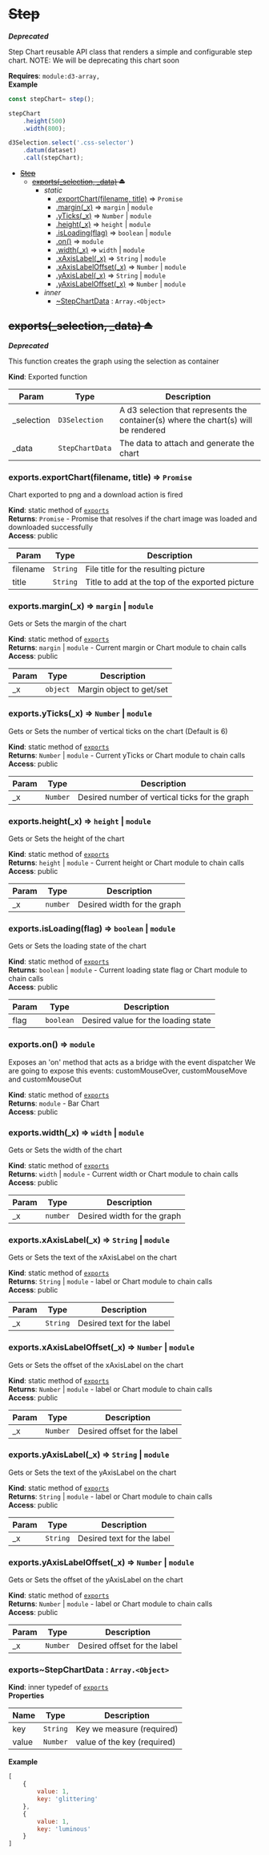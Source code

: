 <a name="module_Step"></a>

# ~~Step~~
***Deprecated***

Step Chart reusable API class that renders a
simple and configurable step chart.
NOTE: We will be deprecating this chart soon

**Requires**: <code>module:d3-array,</code>  
**Example**  
```js
const stepChart= step();

stepChart
    .height(500)
    .width(800);

d3Selection.select('.css-selector')
    .datum(dataset)
    .call(stepChart);
```

* ~~[Step](#module_Step)~~
    * ~~[exports(_selection, _data)](#exp_module_Step--exports) ⏏~~
        * _static_
            * [.exportChart(filename, title)](#module_Step--exports.exportChart) ⇒ <code>Promise</code>
            * [.margin(_x)](#module_Step--exports.margin) ⇒ <code>margin</code> \| <code>module</code>
            * [.yTicks(_x)](#module_Step--exports.yTicks) ⇒ <code>Number</code> \| <code>module</code>
            * [.height(_x)](#module_Step--exports.height) ⇒ <code>height</code> \| <code>module</code>
            * [.isLoading(flag)](#module_Step--exports.isLoading) ⇒ <code>boolean</code> \| <code>module</code>
            * [.on()](#module_Step--exports.on) ⇒ <code>module</code>
            * [.width(_x)](#module_Step--exports.width) ⇒ <code>width</code> \| <code>module</code>
            * [.xAxisLabel(_x)](#module_Step--exports.xAxisLabel) ⇒ <code>String</code> \| <code>module</code>
            * [.xAxisLabelOffset(_x)](#module_Step--exports.xAxisLabelOffset) ⇒ <code>Number</code> \| <code>module</code>
            * [.yAxisLabel(_x)](#module_Step--exports.yAxisLabel) ⇒ <code>String</code> \| <code>module</code>
            * [.yAxisLabelOffset(_x)](#module_Step--exports.yAxisLabelOffset) ⇒ <code>Number</code> \| <code>module</code>
        * _inner_
            * [~StepChartData](#module_Step--exports..StepChartData) : <code>Array.&lt;Object&gt;</code>

<a name="exp_module_Step--exports"></a>

## ~~exports(_selection, _data) ⏏~~
***Deprecated***

This function creates the graph using the selection as container

**Kind**: Exported function  

| Param | Type | Description |
| --- | --- | --- |
| _selection | <code>D3Selection</code> | A d3 selection that represents                                  the container(s) where the chart(s) will be rendered |
| _data | <code>StepChartData</code> | The data to attach and generate the chart |

<a name="module_Step--exports.exportChart"></a>

### exports.exportChart(filename, title) ⇒ <code>Promise</code>
Chart exported to png and a download action is fired

**Kind**: static method of [<code>exports</code>](#exp_module_Step--exports)  
**Returns**: <code>Promise</code> - Promise that resolves if the chart image was loaded and downloaded successfully  
**Access**: public  

| Param | Type | Description |
| --- | --- | --- |
| filename | <code>String</code> | File title for the resulting picture |
| title | <code>String</code> | Title to add at the top of the exported picture |

<a name="module_Step--exports.margin"></a>

### exports.margin(_x) ⇒ <code>margin</code> \| <code>module</code>
Gets or Sets the margin of the chart

**Kind**: static method of [<code>exports</code>](#exp_module_Step--exports)  
**Returns**: <code>margin</code> \| <code>module</code> - Current margin or Chart module to chain calls  
**Access**: public  

| Param | Type | Description |
| --- | --- | --- |
| _x | <code>object</code> | Margin object to get/set |

<a name="module_Step--exports.yTicks"></a>

### exports.yTicks(_x) ⇒ <code>Number</code> \| <code>module</code>
Gets or Sets the number of vertical ticks on the chart
(Default is 6)

**Kind**: static method of [<code>exports</code>](#exp_module_Step--exports)  
**Returns**: <code>Number</code> \| <code>module</code> - Current yTicks or Chart module to chain calls  
**Access**: public  

| Param | Type | Description |
| --- | --- | --- |
| _x | <code>Number</code> | Desired number of vertical ticks for the graph |

<a name="module_Step--exports.height"></a>

### exports.height(_x) ⇒ <code>height</code> \| <code>module</code>
Gets or Sets the height of the chart

**Kind**: static method of [<code>exports</code>](#exp_module_Step--exports)  
**Returns**: <code>height</code> \| <code>module</code> - Current height or Chart module to chain calls  
**Access**: public  

| Param | Type | Description |
| --- | --- | --- |
| _x | <code>number</code> | Desired width for the graph |

<a name="module_Step--exports.isLoading"></a>

### exports.isLoading(flag) ⇒ <code>boolean</code> \| <code>module</code>
Gets or Sets the loading state of the chart

**Kind**: static method of [<code>exports</code>](#exp_module_Step--exports)  
**Returns**: <code>boolean</code> \| <code>module</code> - Current loading state flag or Chart module to chain calls  
**Access**: public  

| Param | Type | Description |
| --- | --- | --- |
| flag | <code>boolean</code> | Desired value for the loading state |

<a name="module_Step--exports.on"></a>

### exports.on() ⇒ <code>module</code>
Exposes an 'on' method that acts as a bridge with the event dispatcher
We are going to expose this events:
customMouseOver, customMouseMove and customMouseOut

**Kind**: static method of [<code>exports</code>](#exp_module_Step--exports)  
**Returns**: <code>module</code> - Bar Chart  
**Access**: public  
<a name="module_Step--exports.width"></a>

### exports.width(_x) ⇒ <code>width</code> \| <code>module</code>
Gets or Sets the width of the chart

**Kind**: static method of [<code>exports</code>](#exp_module_Step--exports)  
**Returns**: <code>width</code> \| <code>module</code> - Current width or Chart module to chain calls  
**Access**: public  

| Param | Type | Description |
| --- | --- | --- |
| _x | <code>number</code> | Desired width for the graph |

<a name="module_Step--exports.xAxisLabel"></a>

### exports.xAxisLabel(_x) ⇒ <code>String</code> \| <code>module</code>
Gets or Sets the text of the xAxisLabel on the chart

**Kind**: static method of [<code>exports</code>](#exp_module_Step--exports)  
**Returns**: <code>String</code> \| <code>module</code> - label or Chart module to chain calls  
**Access**: public  

| Param | Type | Description |
| --- | --- | --- |
| _x | <code>String</code> | Desired text for the label |

<a name="module_Step--exports.xAxisLabelOffset"></a>

### exports.xAxisLabelOffset(_x) ⇒ <code>Number</code> \| <code>module</code>
Gets or Sets the offset of the xAxisLabel on the chart

**Kind**: static method of [<code>exports</code>](#exp_module_Step--exports)  
**Returns**: <code>Number</code> \| <code>module</code> - label or Chart module to chain calls  
**Access**: public  

| Param | Type | Description |
| --- | --- | --- |
| _x | <code>Number</code> | Desired offset for the label |

<a name="module_Step--exports.yAxisLabel"></a>

### exports.yAxisLabel(_x) ⇒ <code>String</code> \| <code>module</code>
Gets or Sets the text of the yAxisLabel on the chart

**Kind**: static method of [<code>exports</code>](#exp_module_Step--exports)  
**Returns**: <code>String</code> \| <code>module</code> - label or Chart module to chain calls  
**Access**: public  

| Param | Type | Description |
| --- | --- | --- |
| _x | <code>String</code> | Desired text for the label |

<a name="module_Step--exports.yAxisLabelOffset"></a>

### exports.yAxisLabelOffset(_x) ⇒ <code>Number</code> \| <code>module</code>
Gets or Sets the offset of the yAxisLabel on the chart

**Kind**: static method of [<code>exports</code>](#exp_module_Step--exports)  
**Returns**: <code>Number</code> \| <code>module</code> - label or Chart module to chain calls  
**Access**: public  

| Param | Type | Description |
| --- | --- | --- |
| _x | <code>Number</code> | Desired offset for the label |

<a name="module_Step--exports..StepChartData"></a>

### exports~StepChartData : <code>Array.&lt;Object&gt;</code>
**Kind**: inner typedef of [<code>exports</code>](#exp_module_Step--exports)  
**Properties**

| Name | Type | Description |
| --- | --- | --- |
| key | <code>String</code> | Key we measure (required) |
| value | <code>Number</code> | value of the key (required) |

**Example**  
```js
[
    {
        value: 1,
        key: 'glittering'
    },
    {
        value: 1,
        key: 'luminous'
    }
]
```
